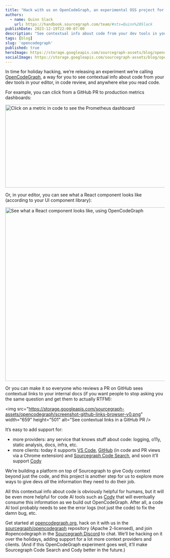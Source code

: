 ```yaml
---
title: "Hack with us on OpenCodeGraph, an experimental OSS project for code context"
authors:
  - name: Quinn Slack
    url: https://handbook.sourcegraph.com/team/#sts=Quinn%20Slack
publishDate: 2023-12-19T22:00-07:00
description: "See contextual info about code from your dev tools in your editor, in code review, and anywhere else you read code."
tags: [blog]
slug: 'opencodegraph'
published: true
heroImage: https://storage.googleapis.com/sourcegraph-assets/blog/opencodegraph-blog.png
socialImage: https://storage.googleapis.com/sourcegraph-assets/blog/opencodegraph-blog.png
---
```


In time for holiday hacking, we’re releasing an experiment we’re calling [OpenCodeGraph](https://opencodegraph.org/), a way for you to see contextual info about code from your dev tools in your editor, in code review, and anywhere else you read code.

For example, you can click from a GitHub PR to production metrics dashboards:

<img src="https://storage.googleapis.com/sourcegraph-assets/opencodegraph/screenshot-github-pr-prometheus-browser-v1.png" width="635" height="261" alt="Click on a metric in code to see the Prometheus dashboard" /> <!-- From https://github.com/sourcegraph/sourcegraph/pull/58166/files -->

Or, in your editor, you can see what a React component looks like (according to your UI component library):

<img src="https://storage.googleapis.com/sourcegraph-assets/blog/screencast-vscode-storybook-v0.gif" width="800" height="547" alt="See what a React component looks like, using OpenCodeGraph" />

Or you can make it so everyone who reviews a PR on GitHub sees contextual links to your internal docs (if you want people to stop asking you the same question and get them to actually RTFM):

<img src="https://storage.googleapis.com/sourcegraph-assets/opencodegraph/screenshot-github-links-browser-v0.png" width="659" height="501" alt="See contextual links in a GitHub PR />

It’s easy to add support for:

- more providers: any service that knows stuff about code: logging, o11y, static analysis, docs, infra, etc.
- more clients: today it supports [VS Code](https://opencodegraph.org/docs/clients/vscode), [GitHub](https://opencodegraph.org/docs/clients/github) (in code and PR views via a Chrome extension) and [Sourcegraph Code Search](https://opencodegraph.org/docs/clients/sourcegraph), and soon it’ll support [Cody](https://opencodegraph.org/docs/clients/cody)

We’re building a platform on top of Sourcegraph to give Cody context beyond just the code, and this project is another step for us to explore more ways to give devs _all_ the information they need to do their job.

All this contextual info about code is obviously helpful for humans, but it will be even more helpful for code AI tools such as [Cody](https://cody.dev) that will eventually consume this information as we build out OpenCodeGraph. After all, a code AI tool probably needs to see the error logs (not just the code) to fix the damn bug, etc.

Get started at [opencodegraph.org](https://opencodegraph.org), hack on it with us in the [sourcegraph/opencodegraph](https://github.com/sourcegraph/opencodegraph) repository (Apache 2-licensed), and join #opencodegraph in the [Sourcegraph Discord](https://about.sourcegraph.com/community) to chat. We’ll be hacking on it over the holidays, adding support for a lot more context providers and clients. (And if this OpenCodeGraph experiment goes well, it’ll make Sourcegraph Code Search and Cody better in the future.)